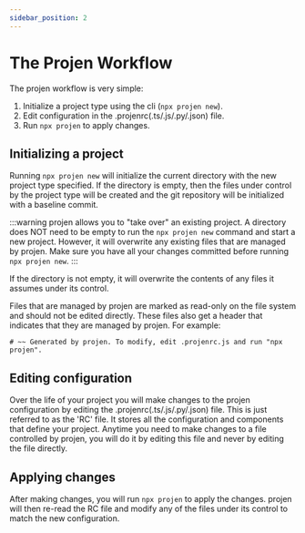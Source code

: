 ```yaml
---
sidebar_position: 2
---
```


# The Projen Workflow

The projen workflow is very simple:

1. Initialize a project type using the cli (`npx projen new`).
2. Edit configuration in the .projenrc(.ts/.js/.py/.json) file.
3. Run `npx projen` to apply changes.

## Initializing a project

Running `npx projen new` will initialize the current directory with the new project type specified.
If the directory is empty, then the files under control by the project type will be created and
the git repository will be initialized with a baseline commit.

:::warning
projen allows you to "take over" an existing project. 
A directory does NOT need to be empty to run the `npx projen new` command and start a new project.
However, it will overwrite any existing files that are managed by projen. 
Make sure you have all your changes committed before running `npx projen new`.
:::

If the directory is not empty, it will overwrite the contents of any files it assumes under its control.

Files that are managed by projen are marked as read-only on the file system and should not be edited directly.
These files also get a header that indicates that they are managed by projen. For example:

```text
# ~~ Generated by projen. To modify, edit .projenrc.js and run "npx projen".
```

## Editing configuration

Over the life of your project you will make changes to the projen configuration by editing the .projenrc(.ts/.js/.py/.json) file. This is just referred to as the 'RC' file. 
It stores all the configuration and components that define your project. 
Anytime you need to make changes to a file controlled by projen, you will do it by editing this file and 
never by editing the file directly.

## Applying changes

After making changes, you will run `npx projen` to apply the changes. 
projen will then re-read the RC file and modify any of the files under its control to match the new configuration.
